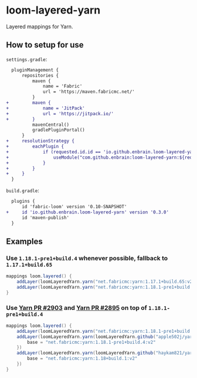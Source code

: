 # loom-layered-yarn
Layered mappings for Yarn.

## How to setup for use

`settings.gradle`:

```diff
  pluginManagement {
      repositories {
          maven {
              name = 'Fabric'
              url = 'https://maven.fabricmc.net/'
          }
+         maven {
+             name = 'JitPack'
+             url = 'https://jitpack.io/'
+         }
          mavenCentral()
          gradlePluginPortal()
      }
+     resolutionStrategy {
+         eachPlugin {
+             if (requested.id.id == 'io.github.enbrain.loom-layered-yarn') {
+                 useModule("com.github.enbrain:loom-layered-yarn:${requested.version}")
+             }
+         }
+     }
  }
```

`build.gradle`:

```diff
  plugins {
      id 'fabric-loom' version '0.10-SNAPSHOT'
+     id 'io.github.enbrain.loom-layered-yarn' version '0.3.0'
      id 'maven-publish'
  }
```

## Examples

### Use `1.18.1-pre1+build.4` whenever possible, fallback to `1.17.1+build.65`

```groovy
mappings loom.layered() {
    addLayer(loomLayeredYarn.yarn("net.fabricmc:yarn:1.17.1+build.65:v2"))
    addLayer(loomLayeredYarn.yarn("net.fabricmc:yarn:1.18.1-pre1+build.4:v2"))
}
```

### Use [Yarn PR #2903](https://github.com/FabricMC/yarn/pull/2903) and [Yarn PR #2895](https://github.com/FabricMC/yarn/pull/2895) on top of `1.18.1-pre1+build.4`

```groovy
mappings loom.layered() {
    addLayer(loomLayeredYarn.yarn("net.fabricmc:yarn:1.18.1-pre1+build.4:v2"))
    addLayer(loomLayeredYarn.yarn(loomLayeredYarn.github("apple502j/yarn", "1.18.1-pre1-collision")) {
        base = "net.fabricmc:yarn:1.18.1-pre1+build.4:v2"
    })
    addLayer(loomLayeredYarn.yarn(loomLayeredYarn.github("haykam821/yarn", "gameoptions-key-suffix")) {
        base = "net.fabricmc:yarn:1.18+build.1:v2"
    })
}
```
